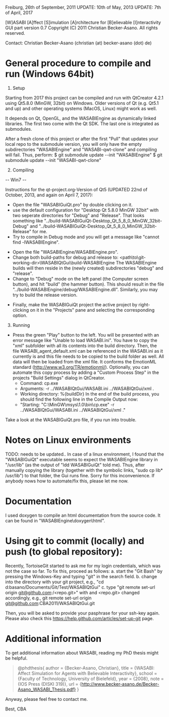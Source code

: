 Freiburg, 26th of September, 2011
UPDATE: 10th of May, 2013
UPDATE: 7th of April, 2017

[W]ASABI [A]ffect [S]imulation [A]rchitecture for [B]elievable [I]nteractivity
GUI part version 0.7
Copyright (C) 2011 Christian Becker-Asano.
All rights reserved.

Contact: Christian Becker-Asano (christian (at) becker-asano (dot) de)

# General procedure to compile and run (Windows 64bit)

1. Setup

Starting from 2017 this project can be compiled and run with QtCreator 4.2.1 using Qt5.8.0 (MinGW, 32bit) on Windows. Older versions of Qt (e.g. Qt5.1 and up) and other operating systems (MacOS, Linux) might work as well.

It depends on Qt, OpenGL, and the WASABIEngine as dynamically linked libraries. The first two come with the Qt SDK. The last one is integrated as submodules.

After a fresh clone of this project or after the first "Pull" that updates your local repo to the submodule version, you will only have the empty subdirectories "WASABIEngine" and "WASABI-qwt-clone" and compiling will fail. Thus, perform:
$ git submodule update --init "WASABIEngine"
$ git submodule update --init "WASABI-qwt-clone"

2. Compiling

-- Win7 --

Instructions for the qt-project.org-Version of Qt5 (UPDATED 22nd of October, 2013, and again on April 7, 2017):
* Open the file "WASABIGuiQt.pro" by double clicking on it.
* use the default configuration for "Desktop Qt 5.8.0 MinGW 32bit" with two seperate directories for "Debug" and "Release".
  That looks something like "../build-WASABIGuiQt-Desktop_Qt_5_8_0_MinGW_32bit-Debug" and "../build-WASABIGuiQt-Desktop_Qt_5_8_0_MinGW_32bit-Release" for me.
* Try to compile in Debug mode and you will get a message like "cannot find -lWASABIEngine".
- Open the file "WASABIEngine/WASABIEngine.pro".
- Change both build-paths for debug and release to:
  <path\to\git-working-dir>\WASABIQtGui\build-WASABIEngine
  The WASABIEngine builds will then reside in the (newly created) subdirectories "debug" and "release".
- Change to "Debug" mode on the left panel (the Computer screen button), and hit "build" (the hammer button).
  This should result in the file "../build-WASABIEngine/debug/WASABIEngine.dll". Similarly, you may try to build the release version.
* Finally, make the WASABIGuiQt project the active project by right-clicking on it in the "Projects" pane and selecting the corresponding option.

3. Running

* Press the green "Play" button to the left.
  You will be presented with an error message like "Unable to load WASABI.ini".
  You have to copy the "xml" subfolder with all its contents into the build directory. Then, the file WASABI_agent_default.xml can be referenced in the WASABI.ini as it currently is and this file needs to be copied to the build folder as well. All data will then be loaded from the xml file. It conforms the EmotionML standard (http://www.w3.org/TR/emotionml/).
  Optionally, you can automate this copy process by adding a "Custom Process Step" in the projects "Build Settings" dialog in QtCreator.
  + Command: cp.exe
  + Arguments: -r ../WASABIQtGui/WASABI.ini ../WASABIQtGui/xml .
  + Working directory: %{buildDir}
In the end of the build process, you should find the following line in the Compile Output now:
  + "Starting: "C:\MinGW\msys\1.0\bin\cp.exe" -r ../WASABIQtGui/WASABI.ini ../WASABIQtGui/xml ."

Take a look at the WASABIGuiQt.pro file, if you run into trouble. 

# Notes on Linux environments

TODO: needs to be updated..
In case of a linux environment, I found that the "WASABIGuiQt" executable seems to expect the WASABIEngine library in "/usr/lib" (as the output of "ldd WASABIGuiQt" told me). Thus, after manually copying the library (together with the symbolic links, "sudo cp lib* /usr/lib") to that folder, the Gui runs fine. Sorry for this inconvenience. If anybody nows how to automate/fix this, please let me now.

# Documentation
I used doxygen to compile an html documentation from the source code. It can be found in
"WASABIEngine\doxygen\html".

# Using git to commit (locally) and push (to global repository):
Recently, TortoiseGit started to ask me for my login credentials, which was not the case so far. To fix this, proceed as follows:
a. start the "Git Bash" by pressing the Windows-Key and typing "git" in the search field.
b. change into the directory with your git project, e.g., "cd d:basano/Documents/Git/Test/WASABIQtGui"
c. type "git remote set-url origin git@github.com:<username>/<repo.git>" with <username> and <repo.git> changed accordingly, e.g.,
   git remote set-url origin git@github.com:CBA2011/WASABIQtGui.git

Then, you will be asked to provide your pasphrase for your ssh-key again.
Please also check this https://help.github.com/articles/set-up-git page.

# Additional information
To get additional information about WASABI, reading my PhD thesis might be helpful.
> @phdthesis{
>   author = {Becker-Asano, Christian},
>   title = {WASABI: Affect Simulation for Agents with Believable Interactivity},
>   school = {Faculty of Technology, University of Bielefeld},
>   year = {2008},
>   note = {IOS Press (DISKI 319)},
>   url = {http://www.becker-asano.de/Becker-Asano_WASABI_Thesis.pdf}
> }

Anyway, please feel free to contact me.

Best,
CBA
